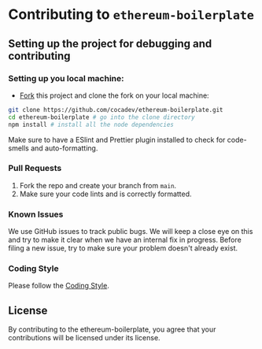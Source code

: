 # Contributing to `ethereum-boilerplate`

## Setting up the project for debugging and contributing

### Setting up you local machine:

- [Fork](https://github.com/cocadev/ethereum-boilerplate) this project and clone the fork on your local machine:

```sh
git clone https://github.com/cocadev/ethereum-boilerplate.git
cd ethereum-boilerplate # go into the clone directory
npm install # install all the node dependencies
```

Make sure to have a ESlint and Prettier plugin installed to check for code-smells and auto-formatting.

### Pull Requests

1. Fork the repo and create your branch from `main`.
2. Make sure your code lints and is correctly formatted.

### Known Issues

We use GitHub issues to track public bugs. We will keep a close eye on this and try to make it clear when we have an internal fix in progress. Before filing a new issue, try to make sure your problem doesn't already exist.

### Coding Style

Please follow the [Coding Style](https://github.com/cocadev/ethereum-boilerplate/blob/main/CODING_STYLE.md).

## License

By contributing to the ethereum-boilerplate, you agree that your contributions will be licensed under its license.
